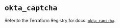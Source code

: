 # `okta_captcha`

Refer to the Terraform Registry for docs: [`okta_captcha`](https://registry.terraform.io/providers/okta/okta/4.17.0/docs/resources/captcha).
